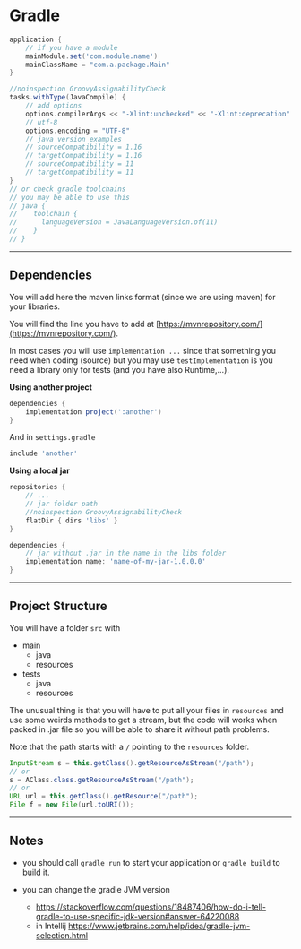 # Gradle

```groovy
application {
    // if you have a module
    mainModule.set('com.module.name')
    mainClassName = "com.a.package.Main"
}

//noinspection GroovyAssignabilityCheck
tasks.withType(JavaCompile) {
    // add options
    options.compilerArgs << "-Xlint:unchecked" << "-Xlint:deprecation"
    // utf-8
    options.encoding = "UTF-8"
    // java version examples
    // sourceCompatibility = 1.16
    // targetCompatibility = 1.16
    // sourceCompatibility = 11
    // targetCompatibility = 11
}
// or check gradle toolchains
// you may be able to use this
// java {
//    toolchain {
//      languageVersion = JavaLanguageVersion.of(11)
//    }
// }
```

<hr class="sr">

## Dependencies

You will add here the maven links format (since we are using maven) for your libraries.

You will find the line you have to add at [https://mvnrepository.com/](https://mvnrepository.com/).

In most cases you will use `implementation ...` since that something you need when coding (source) but you may use `testImplementation` is you need a library only for tests (and you have also Runtime,...).

**Using another project**

```groovy
dependencies {
    implementation project(':another')
}
```

And in `settings.gradle`

```groovy
include 'another'
```

**Using a local jar**

```groovy
repositories {
    // ...
    // jar folder path
    //noinspection GroovyAssignabilityCheck
    flatDir { dirs 'libs' }
}

dependencies {
    // jar without .jar in the name in the libs folder
    implementation name: 'name-of-my-jar-1.0.0.0'
}
```


<hr class="sl">

## Project Structure

You will have a folder `src` with

* main
    * java
    * resources
* tests
    * java
    * resources

The unusual thing is that you will have to put all your files in `resources` and use some weirds methods to get a stream, but the code will works when packed in .jar file so you will be able to share it without path problems.

Note that the path starts with a `/` pointing to the `resources` folder.

```java
InputStream s = this.getClass().getResourceAsStream("/path");
// or
s = AClass.class.getResourceAsStream("/path");
// or
URL url = this.getClass().getResource("/path");
File f = new File(url.toURI());
```

<hr class="sr">

## Notes

* you should call `gradle run` to start your application or `gradle build` to build it.

* you can change the gradle JVM version
    * <https://stackoverflow.com/questions/18487406/how-do-i-tell-gradle-to-use-specific-jdk-version#answer-64220088>
    * in Intellij <https://www.jetbrains.com/help/idea/gradle-jvm-selection.html>